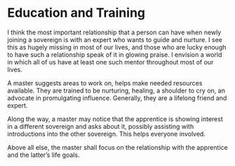 # Education and Training
I think the most important relationship that a person can have when newly joining a sovereign is with an expert who wants to guide and nurture. I see this as hugely missing in most of our lives, and those who are lucky enough to have such a relationship speak of it in glowing praise. I envision a world in which all of us have at least one such mentor throughout most of our lives.

A master suggests areas to work on, helps make needed resources available. They are trained to be nurturing, healing, a shoulder to cry on, an advocate in promulgating influence. Generally, they are a lifelong friend and expert.

Along the way, a master may notice that the apprentice is showing interest in a different sovereign and asks about it, possibly assisting with introductions into the other sovereign. This helps everyone involved.

Above all else, the master shall focus on the relationship with the apprentice and the latter’s life goals.